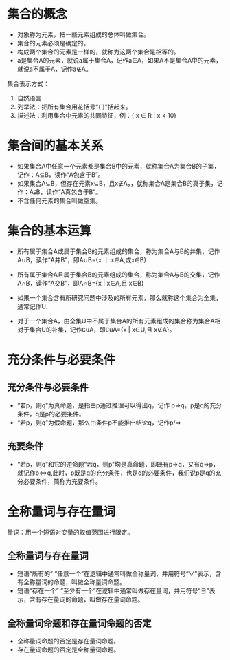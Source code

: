 # 集合的概念

- 对象称为元素，把一些元素组成的总体叫做集合。
- 集合的元素必须是确定的。
- 构成两个集合的元素是一样的，就称为这两个集合是相等的。
- a是集合A的元素，就说a属于集合A，记作a∈A，如果A不是集合A中的元素，就说a不属于A，记作a∉A。

集合表示方式：

1. 自然语言
2. 列举法：把所有集合用花括号“{ }”括起来。
3. 描述法：利用集合中元素的共同特征，例：{ x ∈ R | x < 10}

# 集合间的基本关系

- 如果集合A中任意一个元素都是集合B中的元素，就称集合A为集合B的子集，记作：A⊆B，读作“A包含于B”。
- 如果集合A⊆B，但存在元素x⊆B，且x∉A，，就称集合A是集合B的真子集，记作：A⫋B，读作“A真包含于B”。
- 不含任何元素的集合叫做空集。

# 集合的基本运算

- 所有属于集合A或属于集合B的元素组成的集合，称为集合A与B的并集，记作A∪B，读作“A并B”，即A∪B={x ｜ x∈A,或x∈B}

- 所有属于集合A且属于集合B的元素组成的集合，称为集合A与B的交集，记作A∩B，读作“A交B”，即A∩B={x | x∈A,且 x∈B}

- 如果一个集合含有所研究问题中涉及的所有元素，那么就称这个集合为全集，通常记作U.

- 对于一个集合A，由全集U中不属于集合A的所有元素组成的集合称为集合A相对于集合U的补集，记作∁uA，即∁uA={x | x∈U,且 x∉A}。

  

# 充分条件与必要条件

## 充分条件与必要条件

- “若p，则q”为真命题，是指由p通过推理可以得出q，记作 p⇒q，p是q的充分条件，q是p的必要条件。
- “若p，则q”为假命题，那么由条件p不能推出结论q，记作p/⇒

## 充要条件

- “若p，则q”和它的逆命题“若q，则p”均是真命题，即既有p⇒q，又有q⇒p，就记作p⇔q,此时，p既是q的充分条件，也是q的必要条件，我们说p是q的充分必要条件，简称为充要条件。

# 全称量词与存在量词

量词：用一个短语对变量的取值范围进行限定。

## 全称量词与存在量词

- 短语“所有的” “任意一个”在逻辑中通常叫做全称量词，并用符号“∀”表示，含有全称量词的命题，叫做全称量词命题。
- 短语“存在一个” “至少有一个”在逻辑中通常叫做存在量词，并用符号“∃”表示，含有存在量词的命题，叫做存在量词命题。

## 全称量词命题和存在量词命题的否定

- 全称量词命题的否定是存在量词命题。
- 存在量词命题的否定是全称量词命题。